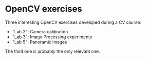 # OpenCV exercises

Three interesting OpenCV exercises developed during a CV course:

- "Lab 2": Camera calibration
- "Lab 3": Image Processing experiments
- "Lab 5": Panoramic images

The third one is probably the only relevant one.
